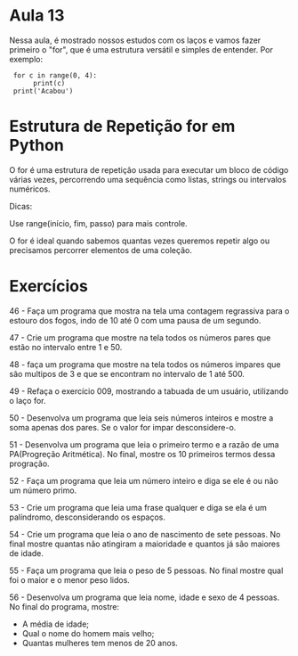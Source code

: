 # Aula 13

Nessa aula, é mostrado nossos estudos com os laços e vamos fazer primeiro o "for", que é uma estrutura versátil e simples de entender. Por exemplo:

     for c in range(0, 4):
          print(c)
     print('Acabou')
# Estrutura de Repetição for em Python
O for é uma estrutura de repetição usada para executar um bloco de código várias vezes, percorrendo uma sequência como listas, strings ou intervalos numéricos.

Dicas:

Use range(início, fim, passo) para mais controle.

O for é ideal quando sabemos quantas vezes queremos repetir algo ou precisamos percorrer elementos de uma coleção.

# Exercícios

46 - Faça um programa que mostra na tela uma contagem regrassiva para o estouro dos fogos, indo de 10 até 0 com uma pausa de um segundo.

47 - Crie um programa que mostre na tela todos os números pares que estão no intervalo entre 1 e 50.

48 - faça um programa que mostre na tela todos os números impares que são multipos de 3 e que se encontram no intervalo de 1 até 500.

49 - Refaça o exercício 009, mostrando a tabuada de um usuário, utilizando o laço for.

50 - Desenvolva um programa que leia seis números inteiros e mostre a soma apenas dos pares. Se o valor for impar desconsidere-o.

51 - Desenvolva um programa que leia o primeiro termo e a razão de uma PA(Progreção Aritmética). No final, mostre os 10 primeiros termos dessa progração.

52 - Faça um programa que leia um número inteiro e diga se ele é ou não um número primo.

53 - Crie um programa que leia uma frase qualquer e diga se ela é um palíndromo, desconsiderando os espaços.

54 - Crie um programa que leia o ano de nascimento de sete pessoas. No final mostre quantas não atingiram a maioridade e quantos já são maiores de idade.

55 - Faça um programa que leia o peso de 5 pessoas. No final mostre qual foi o maior e o menor peso lidos.

56 - Desenvolva um programa que leia nome, idade e sexo de 4 pessoas. No final do programa, mostre:

* A média de idade;
* Qual o nome do homem mais velho;
* Quantas mulheres tem menos de 20 anos.

